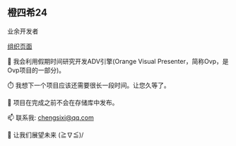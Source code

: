 ## 橙四希24
业余开发者

[组织页面](https://github.com/FavouriteSeasons)

🔭 我会利用假期时间研究开发ADV引擎(Orange Visual Presenter，简称Ovp，是Ovp项目的一部分)。

⏱️ 我想下一个项目应该还需要很长一段时间。让您久等了。

💬 项目在完成之前不会在存储库中发布。

📫 联系我: chengsixi@qq.com

🌈 让我们展望未来  (≧∇≦)/
